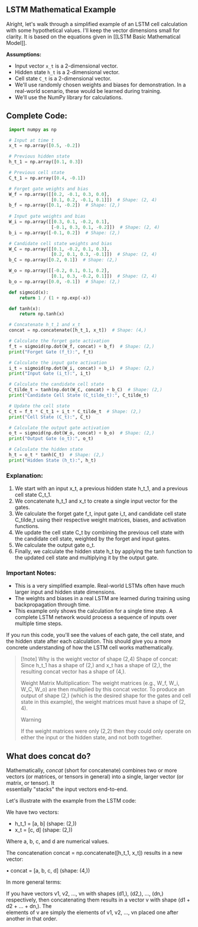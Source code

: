 ## LSTM Mathematical Example

Alright, let's walk through a simplified example of an LSTM cell calculation with some hypothetical values. I'll keep the vector dimensions small for clarity. It is based on the equations given in [[LSTM Basic Mathematical Model]].

**Assumptions:**

- Input vector `x_t` is a 2-dimensional vector.
- Hidden state `h_t` is a 2-dimensional vector.
- Cell state `C_t` is a 2-dimensional vector.
- We'll use randomly chosen weights and biases for demonstration. In a real-world scenario, these would be learned during training.
- We'll use the NumPy library for calculations.

## Complete Code:

``` python 
 import numpy as np

 # Input at time t
 x_t = np.array([0.5, -0.2])

 # Previous hidden state
 h_t_1 = np.array([0.1, 0.3])

 # Previous cell state
 C_t_1 = np.array([0.4, -0.1])

 # Forget gate weights and bias
 W_f = np.array([[0.2, -0.1, 0.3, 0.0],
                 [0.1, 0.2, -0.1, 0.1]])  # Shape: (2, 4)
 b_f = np.array([0.1, -0.2])  # Shape: (2,)
 
 # Input gate weights and bias
 W_i = np.array([[0.3, 0.1, -0.2, 0.1],
                 [-0.1, 0.3, 0.1, -0.2]])  # Shape: (2, 4)
 b_i = np.array([-0.1, 0.2])  # Shape: (2,)

 # Candidate cell state weights and bias
 W_C = np.array([[0.1, -0.2, 0.1, 0.3],
                 [0.2, 0.1, 0.3, -0.1]])  # Shape: (2, 4)
 b_C = np.array([0.2, 0.1])  # Shape: (2,)

 W_o = np.array([[-0.2, 0.1, 0.1, 0.2],
                 [0.1, 0.3, -0.2, 0.1]])  # Shape: (2, 4)
 b_o = np.array([0.0, -0.1])  # Shape: (2,)

 def sigmoid(x):
     return 1 / (1 + np.exp(-x))

 def tanh(x):
     return np.tanh(x)

 # Concatenate h_t_1 and x_t
 concat = np.concatenate([h_t_1, x_t])  # Shape: (4,)

 # Calculate the forget gate activation
 f_t = sigmoid(np.dot(W_f, concat) + b_f)  # Shape: (2,)
 print("Forget Gate (f_t):", f_t)

 # Calculate the input gate activation
 i_t = sigmoid(np.dot(W_i, concat) + b_i)  # Shape: (2,)
 print("Input Gate (i_t):", i_t)

 # Calculate the candidate cell state
 C_tilde_t = tanh(np.dot(W_C, concat) + b_C)  # Shape: (2,)
 print("Candidate Cell State (C_tilde_t):", C_tilde_t)

 # Update the cell state
 C_t = f_t * C_t_1 + i_t * C_tilde_t  # Shape: (2,)
 print("Cell State (C_t):", C_t)

 # Calculate the output gate activation
 o_t = sigmoid(np.dot(W_o, concat) + b_o)  # Shape: (2,)
 print("Output Gate (o_t):", o_t)

 # Calculate the hidden state
 h_t = o_t * tanh(C_t)  # Shape: (2,)
 print("Hidden State (h_t):", h_t)

```

### Explanation:

 1. We start with an input x_t, a previous hidden state h_t_1, and a previous cell state C_t_1.
 2. We concatenate h_t_1 and x_t to create a single input vector for the gates.
 3. We calculate the forget gate f_t, input gate i_t, and candidate cell state C_tilde_t using their respective weight matrices, biases, and activation functions.
 4. We update the cell state C_t by combining the previous cell state with the candidate cell state, weighted by the forget and input gates.
 5. We calculate the output gate o_t.
 6. Finally, we calculate the hidden state h_t by applying the tanh function to the updated cell state and multiplying it by the output gate.

### Important Notes:

 - This is a very simplified example. Real-world LSTMs often have much larger input and hidden state dimensions.
 - The weights and biases in a real LSTM are learned during training using backpropagation through time.
 - This example only shows the calculation for a single time step. A complete LSTM network would process a sequence of inputs over multiple time steps.

If you run this code, you'll see the values of each gate, the cell state, and the hidden state after each calculation. This should give you a more concrete understanding of 
how the LSTM cell works mathematically.

>[!note] Why is the weight vector of shape (2,4)
>Shape of concat:  Since h_t_1 has a shape of (2,) and x_t has a shape of (2,), the resulting concat vector has a shape of (4,).
>
>Weight Matrix Multiplication: The weight matrices (e.g., W_f, W_i, W_C, W_o) are then multiplied by this concat vector.  To produce an output of shape (2,) (which is the 
   desired shape for the gates and cell state in this example), the weight matrices must have a shape of (2, 4). 
   >>[!warning]
   >If the weight matrices were only (2,2) then they could only operate on either the input or the hidden state, and not both together.
   
## What does concat do?
Mathematically, *concat* (short for concatenate) combines two or more vectors (or matrices, or tensors in general) into a single, larger vector (or matrix, or tensor). It     
essentially "stacks" the input vectors end-to-end.

Let's illustrate with the example from the LSTM code:

We have two vectors:

 - h_t_1 = [a, b]  (shape: (2,))
 - x_t = [c, d]  (shape: (2,))

Where a, b, c, and d are numerical values.

The concatenation concat = np.concatenate([h_t_1, x_t]) results in a new vector:

 • concat = [a, b, c, d] (shape: (4,))

In more general terms:

If you have vectors  v1, v2, ..., vn with shapes (d1,), (d2,), ..., (dn,) respectively, then concatenating them results in a vector v with shape (d1 + d2 + ... + dn,). The  
elements of v are simply the elements of v1, v2, ..., vn placed one after another in that order.
   



